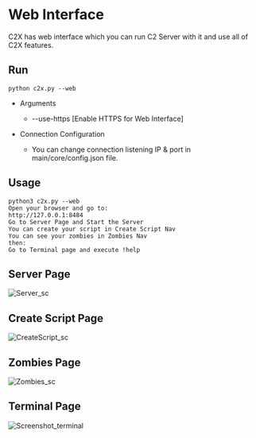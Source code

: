# Web Interface
C2X has web interface which you can run C2 Server with it and use all of C2X features.

Run
----
    python c2x.py --web

- Arguments
    - --use-https [Enable HTTPS for Web Interface]


- Connection Configuration 
  - You can change connection listening IP & port in main/core/config.json file.

Usage
----

    python3 c2x.py --web
    Open your browser and go to:
    http://127.0.0.1:8484
    Go to Server Page and Start the Server
    You can create your script in Create Script Nav
    You can see your zombies in Zombies Nav
    then:
    Go to Terminal page and execute !help
    

Server Page
----
![Server_sc](https://user-images.githubusercontent.com/61124903/127575594-60d32a38-3b28-4741-a107-ddd129f5ac36.png)

Create Script Page
----
![CreateScript_sc](https://user-images.githubusercontent.com/61124903/127575808-a5fe59ed-32d6-422b-9c0f-45d1f090e752.png)

Zombies Page
----
![Zombies_sc](https://user-images.githubusercontent.com/61124903/127576536-d696dab8-2fee-4042-9a83-efa95b8ef639.png)

Terminal Page
----
![Screenshot_terminal](https://user-images.githubusercontent.com/61124903/127573401-1e881b5c-21f2-437f-b4f7-c9f499fc70a2.png)
